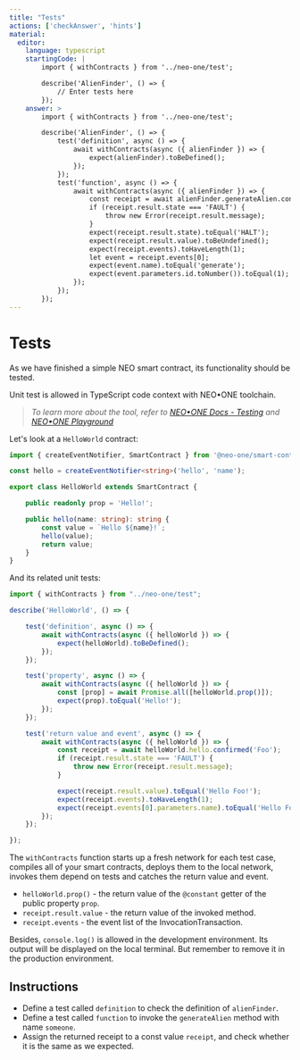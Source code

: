 ```yaml
---
title: "Tests"
actions: ['checkAnswer', 'hints']
material: 
  editor:
    language: typescript
    startingCode: |
        import { withContracts } from '../neo-one/test';

        describe('AlienFinder', () => {
            // Enter tests here
        });
    answer: > 
        import { withContracts } from '../neo-one/test';

        describe('AlienFinder', () => {
            test('definition', async () => {
                await withContracts(async ({ alienFinder }) => {
                    expect(alienFinder).toBeDefined();
                });
            });
            test('function', async () => {
                await withContracts(async ({ alienFinder }) => {
                    const receipt = await alienFinder.generateAlien.confirmed('someone');
                    if (receipt.result.state === 'FAULT') {
                        throw new Error(receipt.result.message);
                    }
                    expect(receipt.result.state).toEqual('HALT');
                    expect(receipt.result.value).toBeUndefined();
                    expect(receipt.events).toHaveLength(1);
                    let event = receipt.events[0];
                    expect(event.name).toEqual('generate');
                    expect(event.parameters.id.toNumber()).toEqual(1);
                });
            });
        });
---
```


# Tests

As we have finished a simple NEO smart contract, its functionality should be tested.

Unit test is allowed in TypeScript code context with NEO•ONE toolchain.

> *To learn more about the tool, refer to [NEO•ONE Docs - Testing](https://neo-one.io/docs/testing) and [NEO•ONE Playground](https://github.com/neo-one-suite/neo-one-playground)*

Let's look at a `HelloWorld` contract:

```typescript
import { createEventNotifier, SmartContract } from '@neo-one/smart-contract';

const hello = createEventNotifier<string>('hello', 'name');

export class HelloWorld extends SmartContract {

    public readonly prop = 'Hello!';

    public hello(name: string): string {
        const value = `Hello ${name}!`;
        hello(value);
        return value;
    }
}
```

And its related unit tests:

```typescript
import { withContracts } from "../neo-one/test";

describe('HelloWorld', () => {

    test('definition', async () => {
        await withContracts(async ({ helloWorld }) => {
            expect(helloWorld).toBeDefined();
        });
    });

    test('property', async () => {
        await withContracts(async ({ helloWorld }) => {
            const [prop] = await Promise.all([helloWorld.prop()]);
            expect(prop).toEqual('Hello!');
        });
    });

    test('return value and event', async () => {
        await withContracts(async ({ helloWorld }) => {
            const receipt = await helloWorld.hello.confirmed('Foo');
            if (receipt.result.state === 'FAULT') {
                throw new Error(receipt.result.message);
            }

            expect(receipt.result.value).toEqual('Hello Foo!');
            expect(receipt.events).toHaveLength(1);
            expect(receipt.events[0].parameters.name).toEqual('Hello Foo!');
        });
    });

});

```

The `withContracts` function starts up a fresh network for each test case, compiles all of your smart contracts, deploys them to the local network, invokes them depend on tests and catches the return value and event.

- `helloWorld.prop()` - the return value of the `@constant` getter of the public property `prop`.
- `receipt.result.value` - the return value of the invoked method.
- `receipt.events` - the event list of the InvocationTransaction.

Besides, `console.log()` is allowed in the development environment. Its output will be displayed on the local terminal. But remember to remove it in the production environment.

## Instructions

- Define a test called `definition` to check the definition of `alienFinder`.
- Define a test called `function` to invoke the `generateAlien` method with name `someone`.
- Assign the returned receipt to a const value `receipt`, and check whether it is the same as we expected.